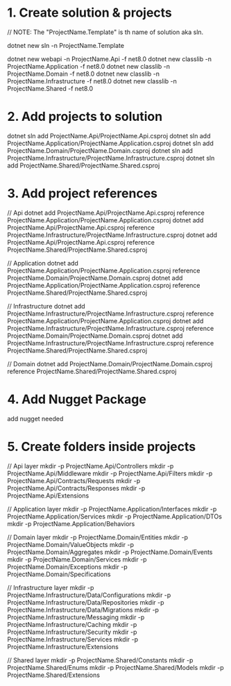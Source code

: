 # 1. Create solution & projects

// NOTE: The "ProjectName.Template" is th name of solution aka sln.

dotnet new sln -n ProjectName.Template

dotnet new webapi -n ProjectName.Api -f net8.0
dotnet new classlib -n ProjectName.Application -f net8.0
dotnet new classlib -n ProjectName.Domain -f net8.0
dotnet new classlib -n ProjectName.Infrastructure -f net8.0
dotnet new classlib -n ProjectName.Shared -f net8.0

# 2. Add projects to solution

dotnet sln add ProjectName.Api/ProjectName.Api.csproj
dotnet sln add ProjectName.Application/ProjectName.Application.csproj
dotnet sln add ProjectName.Domain/ProjectName.Domain.csproj
dotnet sln add ProjectName.Infrastructure/ProjectName.Infrastructure.csproj
dotnet sln add ProjectName.Shared/ProjectName.Shared.csproj

# 3. Add project references

// Api
dotnet add ProjectName.Api/ProjectName.Api.csproj reference ProjectName.Application/ProjectName.Application.csproj
dotnet add ProjectName.Api/ProjectName.Api.csproj reference ProjectName.Infrastructure/ProjectName.Infrastructure.csproj
dotnet add ProjectName.Api/ProjectName.Api.csproj reference ProjectName.Shared/ProjectName.Shared.csproj

// Application
dotnet add ProjectName.Application/ProjectName.Application.csproj reference ProjectName.Domain/ProjectName.Domain.csproj
dotnet add ProjectName.Application/ProjectName.Application.csproj reference ProjectName.Shared/ProjectName.Shared.csproj

// Infrastructure
dotnet add ProjectName.Infrastructure/ProjectName.Infrastructure.csproj reference ProjectName.Application/ProjectName.Application.csproj
dotnet add ProjectName.Infrastructure/ProjectName.Infrastructure.csproj reference ProjectName.Domain/ProjectName.Domain.csproj
dotnet add ProjectName.Infrastructure/ProjectName.Infrastructure.csproj reference ProjectName.Shared/ProjectName.Shared.csproj

// Domain
dotnet add ProjectName.Domain/ProjectName.Domain.csproj reference ProjectName.Shared/ProjectName.Shared.csproj

# 4. Add Nugget Package
add nugget needed

# 5. Create folders inside projects

// Api layer
mkdir -p ProjectName.Api/Controllers
mkdir -p ProjectName.Api/Middleware
mkdir -p ProjectName.Api/Filters
mkdir -p ProjectName.Api/Contracts/Requests
mkdir -p ProjectName.Api/Contracts/Responses
mkdir -p ProjectName.Api/Extensions


// Application layer
mkdir -p ProjectName.Application/Interfaces
mkdir -p ProjectName.Application/Services
mkdir -p ProjectName.Application/DTOs
mkdir -p ProjectName.Application/Behaviors


// Domain layer
mkdir -p ProjectName.Domain/Entities
mkdir -p ProjectName.Domain/ValueObjects
mkdir -p ProjectName.Domain/Aggregates
mkdir -p ProjectName.Domain/Events
mkdir -p ProjectName.Domain/Services
mkdir -p ProjectName.Domain/Exceptions
mkdir -p ProjectName.Domain/Specifications


// Infrastructure layer
mkdir -p ProjectName.Infrastructure/Data/Configurations
mkdir -p ProjectName.Infrastructure/Data/Repositories
mkdir -p ProjectName.Infrastructure/Data/Migrations
mkdir -p ProjectName.Infrastructure/Messaging
mkdir -p ProjectName.Infrastructure/Caching
mkdir -p ProjectName.Infrastructure/Security
mkdir -p ProjectName.Infrastructure/Services
mkdir -p ProjectName.Infrastructure/Extensions


// Shared layer
mkdir -p ProjectName.Shared/Constants
mkdir -p ProjectName.Shared/Enums
mkdir -p ProjectName.Shared/Models
mkdir -p ProjectName.Shared/Extensions
